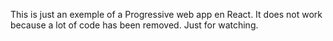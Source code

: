 This is just an exemple of a Progressive web app en React. It does not work because a lot of code has been removed. Just for watching.
